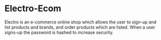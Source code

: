 # Electro-Ecom
Electro is an e-commerce online shop which allows the user to sign-up and list products and brands, and order products which are listed. When a user signs-up the password is hashed to increase security.
